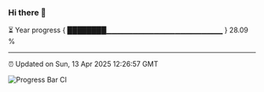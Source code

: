 ### Hi there 👋

⏳ Year progress { ████████▁▁▁▁▁▁▁▁▁▁▁▁▁▁▁▁▁▁▁▁▁▁ } 28.09 %

---

⏰ Updated on Sun, 13 Apr 2025 12:26:57 GMT

![Progress Bar CI](https://github.com/liununu/liununu/workflows/Progress%20Bar%20CI/badge.svg)
